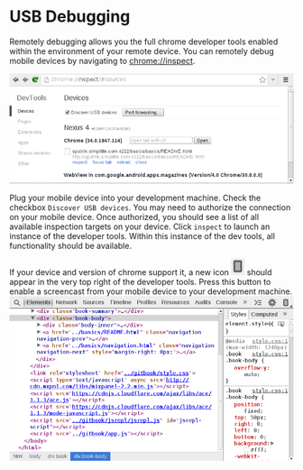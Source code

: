 USB Debugging
=============

Remotely debugging allows you the full chrome developer tools enabled within the environment of your remote device. You can remotely debug mobile devices by navigating to [chrome://inspect](chrome://inspect). 

<img src="../mobile/inspect-devices.png"/>

Plug your mobile device into your development machine. Check the checkbox `Discover USB devices`. You may need to authorize the connection on your mobile device. Once authorized, you should see a list of all available inspection targets on your device. Click `inspect` to launch an instance of the developer tools. Within this instance of the dev tools, all functionality should be available.

If your device and version of chrome support it, a new icon <img src="../mobile/icon.png" style="display: inline;"/> should appear in the very top right of the developer tools. Press this button to enable a screencast from your mobile device to your development machine.
<img src="../mobile/remote.gif"/>
